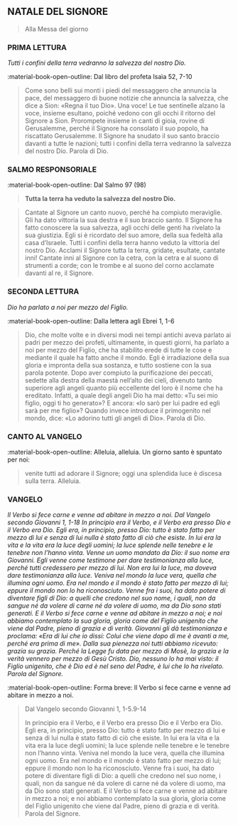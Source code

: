 ## NATALE DEL SIGNORE
> 
> Alla Messa del giorno
> 
### PRIMA LETTURA
*Tutti i confini della terra vedranno la salvezza del nostro Dio.*

:material-book-open-outline: Dal libro del profeta Isaìa
52, 7-10

> Come sono belli sui monti i piedi del messaggero che annuncia la pace, del messaggero di buone notizie che annuncia la salvezza, che dice a Sion: «Regna il tuo Dio». Una voce! Le tue sentinelle alzano la voce, insieme esultano, poiché vedono con gli occhi il ritorno del Signore a Sion. Prorompete insieme in canti di gioia, rovine di Gerusalemme, perché il Signore ha consolato il suo popolo, ha riscattato Gerusalemme. Il Signore ha snudato il suo santo braccio davanti a tutte le nazioni; tutti i confini della terra vedranno la salvezza del nostro Dio. Parola di Dio.
> 
### SALMO RESPONSORIALE
:material-book-open-outline: Dal Salmo 97 (98)

>**Tutta la terra ha veduto la salvezza del nostro Dio.**

> Cantate al Signore un canto nuovo,
> perché ha compiuto meraviglie.
> Gli ha dato vittoria la sua destra
> e il suo braccio santo.
> Il Signore ha fatto conoscere la sua salvezza,
> agli occhi delle genti ha rivelato la sua giustizia.
> Egli si è ricordato del suo amore,
> della sua fedeltà alla casa d’Israele.
> Tutti i confini della terra hanno veduto
> la vittoria del nostro Dio.
> Acclami il Signore tutta la terra,
> gridate, esultate, cantate inni!
> Cantate inni al Signore con la cetra,
> con la cetra e al suono di strumenti a corde;
> con le trombe e al suono del corno
> acclamate davanti al re, il Signore.
> 
### SECONDA LETTURA
*Dio ha parlato a noi per mezzo del Figlio.*

:material-book-open-outline: Dalla lettera agli Ebrei
1, 1-6

> Dio, che molte volte e in diversi modi nei tempi antichi aveva parlato ai padri per mezzo dei profeti, ultimamente, in questi giorni, ha parlato a noi per mezzo del Figlio, che ha stabilito erede di tutte le cose e mediante il quale ha fatto anche il mondo. Egli è irradiazione della sua gloria e impronta della sua sostanza, e tutto sostiene con la sua parola potente. Dopo aver compiuto la purificazione dei peccati, sedette alla destra della maestà nell’alto dei cieli, divenuto tanto superiore agli angeli quanto più eccellente del loro è il nome che ha ereditato. Infatti, a quale degli angeli Dio ha mai detto: «Tu sei mio figlio, oggi ti ho generato»? E ancora: «Io sarò per lui padre ed egli sarà per me figlio»? Quando invece introduce il primogenito nel mondo, dice: «Lo adorino tutti gli angeli di Dio». Parola di Dio.
> 
### CANTO AL VANGELO
:material-book-open-outline: Alleluia, alleluia.
Un giorno santo è spuntato per noi:
> venite tutti ad adorare il Signore;
> oggi una splendida luce è discesa sulla terra.
> Alleluia.
> 
### VANGELO
*Il Verbo si fece carne e venne ad abitare in mezzo a noi. Dal Vangelo secondo Giovanni 1, 1-18 In principio era il Verbo, e il Verbo era presso Dio e il Verbo era Dio. Egli era, in principio, presso Dio: tutto è stato fatto per mezzo di lui e senza di lui nulla è stato fatto di ciò che esiste. In lui era la vita e la vita era la luce degli uomini; la luce splende nelle tenebre e le tenebre non l’hanno vinta. Venne un uomo mandato da Dio: il suo nome era Giovanni. Egli venne come testimone per dare testimonianza alla luce, perché tutti credessero per mezzo di lui. Non era lui la luce, ma doveva dare testimonianza alla luce. Veniva nel mondo la luce vera, quella che illumina ogni uomo. Era nel mondo e il mondo è stato fatto per mezzo di lui; eppure il mondo non lo ha riconosciuto. Venne fra i suoi, ha dato potere di diventare figli di Dio: a quelli che credono nel suo nome, i quali, non da sangue né da volere di carne né da volere di uomo, ma da Dio sono stati generati. E il Verbo si fece carne e venne ad abitare in mezzo a noi; e noi abbiamo contemplato la sua gloria, gloria come del Figlio unigenito che viene dal Padre, pieno di grazia e di verità. Giovanni gli dà testimonianza e proclama: «Era di lui che io dissi: Colui che viene dopo di me è avanti a me, perché era prima di me». Dalla sua pienezza noi tutti abbiamo ricevuto: grazia su grazia. Perché la Legge fu data per mezzo di Mosè, la grazia e la verità vennero per mezzo di Gesù Cristo. Dio, nessuno lo ha mai visto: il Figlio unigenito, che è Dio ed è nel seno del Padre, è lui che lo ha rivelato. Parola del Signore.*

:material-book-open-outline: Forma breve:
Il Verbo si fece carne e venne ad abitare in mezzo a noi.

> Dal Vangelo secondo Giovanni
> 1, 1-5.9-14
> 
> In principio era il Verbo, e il Verbo era presso Dio e il Verbo era Dio. Egli era, in principio, presso Dio: tutto è stato fatto per mezzo di lui e senza di lui nulla è stato fatto di ciò che esiste. In lui era la vita e la vita era la luce degli uomini; la luce splende nelle tenebre e le tenebre non l’hanno vinta. Veniva nel mondo la luce vera, quella che illumina ogni uomo. Era nel mondo e il mondo è stato fatto per mezzo di lui; eppure il mondo non lo ha riconosciuto. Venne fra i suoi, ha dato potere di diventare figli di Dio: a quelli che credono nel suo nome, i quali, non da sangue né da volere di carne né da volere di uomo, ma da Dio sono stati generati. E il Verbo si fece carne e venne ad abitare in mezzo a noi; e noi abbiamo contemplato la sua gloria, gloria come del Figlio unigenito che viene dal Padre, pieno di grazia e di verità. Parola del Signore.